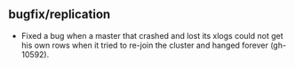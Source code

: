## bugfix/replication

* Fixed a bug when a master that crashed and lost its xlogs could not get his
  own rows when it tried to re-join the cluster and hanged forever (gh-10592).
